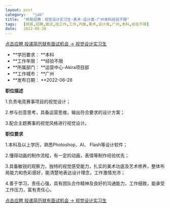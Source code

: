 ```yaml
---
layout:	post
category:	"job"
title:	"网易招聘：视觉设计实习生-美术-设计类-广州本科经验不限"
tags:	[网易,招聘,面试,找工作,工作,内推,美术,设计类,广州,本科,经验不限]
date:	2022-06-28
---
```


[点击应聘 投递简历就有面试机会 ->  视觉设计实习生](http://mobile.bole.netease.com/bole/boleDetail?id=30794&employeeId=346f03c3cda5f04c&key=all)



- **学历要求： **本科
- **工作年限： **经验不限
- **所属部门： **运营中心-Akira项目部
- **工作城市： **广州
- **发布日期： **2022-06-28



**职位描述**

1.负责电竞赛事项目的视觉设计；

2.参与创意思考，具备运营思维，输出符合要求的设计方案；

3.配合主题赛事的视觉风格进行视觉设计。



**职位要求**

1.本科及以上学历，熟悉Photoshop、AI、 Flash等设计软件；

2.懂得动画的制作流程，有一定的动画，表情等制作经验优先；

3.具备敏锐的观察力，独特的视觉感受能力，扎实的美术功底及艺术修养，整体布局能力和色彩感好，能清楚地表达设计理念，工作激情充沛；

4.善于学习，责任心强，具有团队合作精神及良好的沟通能力，工作细致，能承受工作压力，富有责任心。



[点击应聘 投递简历就有面试机会 ->  视觉设计实习生](http://mobile.bole.netease.com/bole/boleDetail?id=30794&employeeId=346f03c3cda5f04c&key=all)